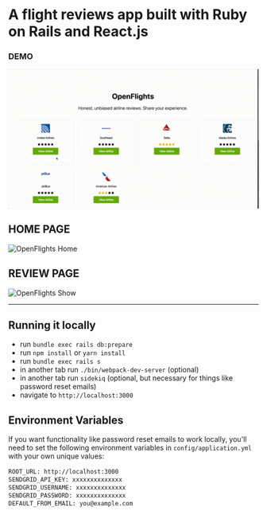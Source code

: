 # A flight reviews app built with Ruby on Rails and React.js
### DEMO
<img  align="center" alt="Coding" src="https://raw.githubusercontent.com/prashant54singh/Ruby_flight-/main/app/assets/images/openflights-demo.gif">  

## HOME PAGE  

![OpenFlights Home](https://github.com/zayneio/open-flights/blob/master/app/assets/images/index-demo.png)  
## REVIEW PAGE  

![OpenFlights Show](https://github.com/zayneio/open-flights/blob/master/app/assets/images/show-demo.png?raw=true)


---

## Running it locally
- run `bundle exec rails db:prepare`
- run `npm install` or `yarn install`
- run `bundle exec rails s`
- in another tab run `./bin/webpack-dev-server` (optional) 
- in another tab run `sidekiq` (optional, but necessary for things like password reset emails)
- navigate to `http://localhost:3000`

## Environment Variables
If you want functionality like password reset emails to work locally, you'll need to set the following environment variables in `config/application.yml` with your own unique values:
```
ROOT_URL: http://localhost:3000
SENDGRID_API_KEY: xxxxxxxxxxxxxx
SENDGRID_USERNAME: xxxxxxxxxxxxxx
SENDGRID_PASSWORD: xxxxxxxxxxxxxx
DEFAULT_FROM_EMAIL: you@example.com
```



